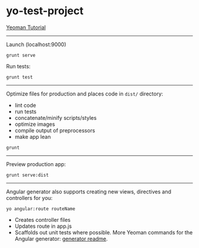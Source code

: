 # yo-test-project
[Yeoman Tutorial](http://yeoman.io/codelab.html)

---
Launch (localhost:9000)
```
grunt serve
```

Run tests:
```
grunt test
```
---
Optimize files for production and places code in `dist/` directory:
* lint code
* run tests
* concatenate/minify scripts/styles
* optimize images
* compile output of preprocessors
* make app lean
```
grunt
```
---
Preview production app:
```
grunt serve:dist
```
---
Angular generator also supports creating new views, directives and controllers for you:
```
yo angular:route routeName
```
* Creates controller files
* Updates route in app.js
* Scaffolds out unit tests where possible.
More Yeoman commands for the Angular generator: [generator readme](https://github.com/yeoman/generator-angular#readme).
